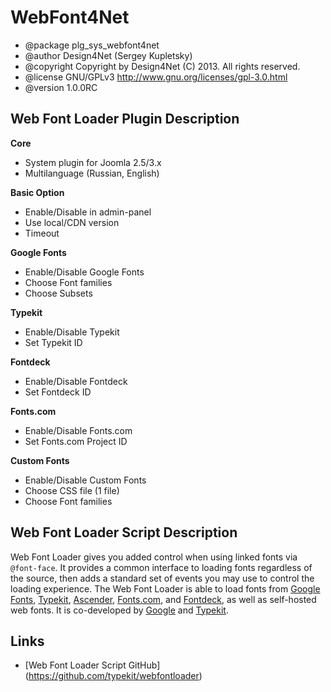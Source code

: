 # WebFont4Net

 * @package    plg_sys_webfont4net
 * @author     Design4Net (Sergey Kupletsky)
 * @copyright  Copyright by Design4Net (C) 2013. All rights reserved.
 * @license    GNU/GPLv3 http://www.gnu.org/licenses/gpl-3.0.html
 * @version    1.0.0RC

## Web Font Loader Plugin Description

**Core**
 * System plugin for Joomla 2.5/3.x
 * Multilanguage (Russian, English)
 
**Basic Option**
 * Enable/Disable in admin-panel
 * Use local/CDN version
 * Timeout

**Google Fonts**
 * Enable/Disable Google Fonts
 * Choose Font families
 * Choose Subsets

**Typekit**
 * Enable/Disable Typekit
 * Set Typekit ID

**Fontdeck**
 * Enable/Disable Fontdeck
 * Set Fontdeck ID

**Fonts.com**
 * Enable/Disable Fonts.com
 * Set Fonts.com Project ID

**Custom Fonts**
 * Enable/Disable Custom Fonts
 * Choose CSS file (1 file)
 * Choose Font families

## Web Font Loader Script Description

Web Font Loader gives you added control when using linked fonts via <code>@font-face</code>. It provides a common interface to loading fonts regardless of the source, then adds a standard set of events you may use to control the loading experience. The Web Font Loader is able to load fonts from <a href="http://www.google.com/fonts/">Google Fonts</a>, <a href="http://www.typekit.com/">Typekit</a>, <a href="http://www.ascenderfonts.com/webfonts/">Ascender</a>, <a href="http://www.fonts.com/">Fonts.com</a>, and <a href="http://fontdeck.com/">Fontdeck</a>, as well as self-hosted web fonts. It is co-developed by <a href="http://www.google.com/">Google</a> and <a href="http://www.typekit.com">Typekit</a>.

## Links
 * [Web Font Loader Script GitHub] (https://github.com/typekit/webfontloader)
